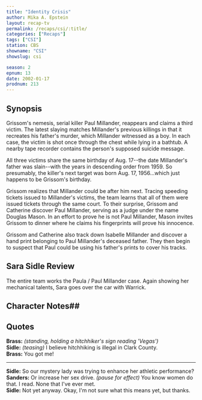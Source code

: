 ```yaml
---
title: "Identity Crisis"
author: Mika A. Epstein
layout: recap-tv
permalink: /recaps/csi/:title/
categories: ["Recaps"]
tags: ["CSI"]
station: CBS
showname: "CSI"
showslug: csi

season: 2
epnum: 13
date: 2002-01-17
prodnum: 213  
---
```


## Synopsis

Grissom's nemesis, serial killer Paul Millander, reappears and claims a third victim. The latest slaying matches Millander's previous killings in that it recreates his father's murder, which Millander witnessed as a boy. In each case, the victim is shot once through the chest while lying in a bathtub. A nearby tape recorder contains the person's supposed suicide message.

All three victims share the same birthday of Aug. 17--the date Millander's father was slain--with the years in descending order from 1959. So presumably, the killer's next target was born Aug. 17, 1956...which just happens to be Grissom's birthday.

Grissom realizes that Millander could be after him next. Tracing speeding tickets issued to Millander's victims, the team learns that all of them were issued tickets through the same court. To their surprise, Grissom and Catherine discover Paul Millander, serving as a judge under the name Douglas Mason. In an effort to prove he is not Paul Millander, Mason invites Grissom to dinner where he claims his fingerprints will prove his innocence.

Grissom and Catherine also track down Isabelle Millander and discover a hand print belonging to Paul Millander's deceased father. They then begin to suspect that Paul could be using his father's prints to cover his tracks.

## Sara Sidle Review

The entire team works the Paula / Paul Millander case. Again showing her mechanical talents, Sara goes over the car with Warrick.

## Character Notes## 

## Quotes

**Brass:** _(standing, holding a hitchhiker's sign reading 'Vegas')_  
**Sidle:** _(teasing)_ I believe hitchhiking is illegal in Clark County.  
**Brass:** You got me!  

- - -

**Sidle:** So our mystery lady was trying to enhance her athletic performance?  
**Sanders:** Or increase her sex drive. _(pause for effect)_ You know women do that. I read. None that I've ever met.  
**Sidle:** Not yet anyway. Okay, I'm not sure what this means yet, but thanks.


